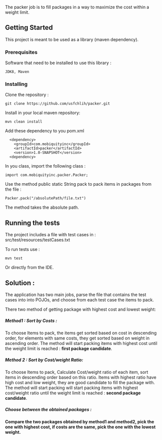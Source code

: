The packer job is to fill packages in a way to maximize the cost within a weight limit.

## Getting Started

This project is meant to be used as a library (maven dependency).


### Prerequisites

Software that need to be installed to use this library :

```
JDK8, Maven
```

### Installing

Clone the repository :

```
git clone https://github.com/usfchlih/packer.git
```
Install in your local maven repository:

```
mvn clean install
```

Add these dependency to you pom.xml

```
  <dependency>
    <groupId>com.mobiquityinc</groupId>
    <artifactId>packer</artifactId>
    <version>1.0-SNAPSHOT</version>
  <dependency>
```

In you class, import the following class :

```
import com.mobiquityinc.packer.Packer;

```

Use the method public static String pack to pack items in packages from the file :
```
Packer.pack("/absolutePath/file.txt")
```
The method takes the absolute path.



## Running the tests

The project includes a file with test cases in : src/test/resources/testCases.txt

To run tests use :
```
mvn test
```
Or directly from the IDE.

## Solution :

The application has two main jobs, parse the file that contains the test cases into into POJOs, and choose from each test case the items to pack.

There two method of getting package with highest cost and lowest weight:
##### Method1 : Sort by Costs :
To choose Items to pack, the items get sorted based on cost in descending order, for elements with same costs, they get sorted based on weight in ascending order.
The method will start packing items with highest cost until the weight limit is reached : **first package candidate**.

##### Method 2 : Sort by Cost/weight Ratio:
To choose Items to pack, Calculate Cost/weight ratio of each item, sort items in descending order based on this ratio. Items with highest ratio have high cost and low weight, they are good candidate to fill the package with.
The method will start packing will start packing items with highest cost/weight ratio until the weight limit is reached : **second package candidate**.

##### Choose between the obtained packages :
**Compare the two packages obtained by method1 and method2, pick the one with highest cost, if costs are the same, pick the one with the lowest weight.**

